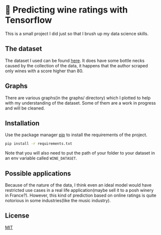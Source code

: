 # 🍷 Predicting wine ratings with Tensorflow

This is a small project I did just so that I brush up
my data science skills.

## The dataset
The dataset I used can be found [here](https://www.kaggle.com/zynicide/wine-reviews).
It does have some bottle necks caused by the collection of the data, it happens that
the author scraped only wines with a score higher than 80.

## Graphs
There are various graphs(in the graphs/ directory) which I plotted 
to help with my understanding of the dataset. 
Some of them are a work in progress and will be
cleaned.

## Installation
Use the package manager [pip](https://pip.pypa.io/en/stable/) to
install the requirements of the project.

```bash
pip install -r requirements.txt
```

Note that you will also need to put the path of your 
folder to your dataset in an env variable called `WINE_DATASET`.

## Possible applications
Because of the nature of the data, I think even an ideal 
model would have restricted use cases in a real 
life application(maybe sell it to a posh winery in France?).
However, this kind of prediction based on online ratings is
quite notorious in some industries(like the music industry).

## License
[MIT](https://choosealicense.com/licenses/mit/)
